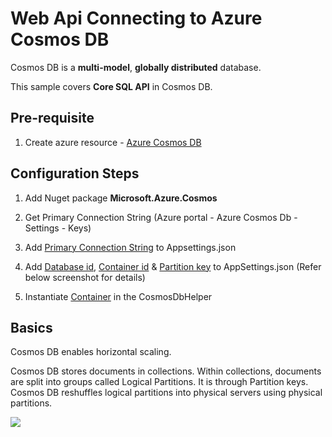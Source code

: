 # Web Api Connecting to Azure Cosmos DB

Cosmos DB is a **multi-model**, **globally distributed** database.

This sample covers **Core SQL API** in Cosmos DB.

## Pre-requisite
1. Create azure resource - [Azure Cosmos DB](https://docs.microsoft.com/en-us/azure/cosmos-db/create-sql-api-dotnet)


## Configuration Steps

1. Add Nuget package **Microsoft.Azure.Cosmos**

2. Get Primary Connection String (Azure portal - Azure Cosmos Db - Settings - Keys)

3. Add [Primary Connection String](https://github.com/nidhisht/AzureSamples/blob/45438ad735b463bd0dc22576042702c445a97ac5/csharp_dotnetcore/09.webapi-cosmos-sqlapi/appsettings.Development.json#L10) to Appsettings.json

4. Add [Database id](https://github.com/nidhisht/AzureSamples/blob/45438ad735b463bd0dc22576042702c445a97ac5/csharp_dotnetcore/09.webapi-cosmos-sqlapi/appsettings.Development.json#L11), [Container id](https://github.com/nidhisht/AzureSamples/blob/45438ad735b463bd0dc22576042702c445a97ac5/csharp_dotnetcore/09.webapi-cosmos-sqlapi/appsettings.Development.json#L12) & [Partition key](https://github.com/nidhisht/AzureSamples/blob/45438ad735b463bd0dc22576042702c445a97ac5/csharp_dotnetcore/09.webapi-cosmos-sqlapi/appsettings.Development.json#L13) to AppSettings.json  (Refer below screenshot for details)

5. Instantiate [Container](https://github.com/nidhisht/AzureSamples/blob/45438ad735b463bd0dc22576042702c445a97ac5/csharp_dotnetcore/09.webapi-cosmos-sqlapi/DataAccess/CosmosDbHelper.cs#L18) in the CosmosDbHelper


## Basics
Cosmos DB enables horizontal scaling.

Cosmos DB stores documents in collections. Within collections, documents are split into groups called Logical Partitions. It is through Partition keys. Cosmos DB reshuffles logical partitions into physical servers using physical partitions.

![](https://user-images.githubusercontent.com/42999787/79558583-012da200-80c2-11ea-8637-660c1a6b09f3.png)

